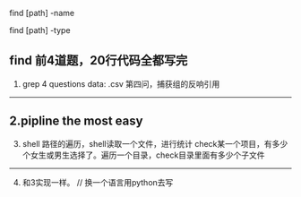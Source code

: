 
find [path] -name

find [path] -type

find 
前4道题，20行代码全都写完
-----
1. grep
4 questions
data: .csv
第四问，捕获组的反响引用
------
2.pipline
the most easy 
-------
3. shell
路径的遍历，shell读取一个文件，进行统计
check某一个项目，有多少个女生或男生选择了。遍历一个目录，check目录里面有多少个子文件
--------
4. 和3实现一样。
// 换一个语言用python去写
